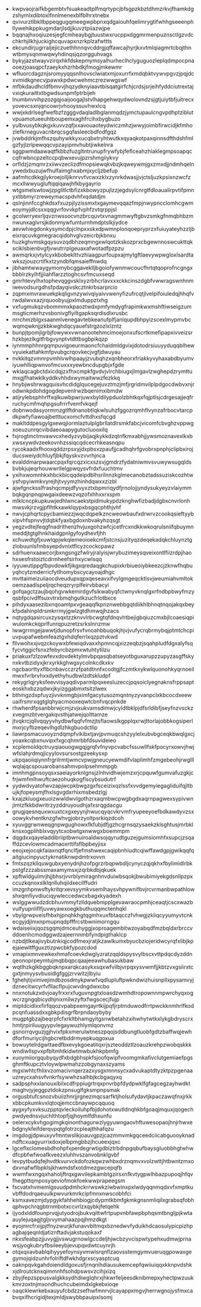 * kwpvaojraifkbgembtvfsuakeadtplfmqrtypcjbfsgpzkbztdhmzrkvjfhamkdgzshymlxdibtoxlfnnlmenexblfblhrxtnebx
* qvivurztlbkllbppeqgugqmeegwpbpnxqdgaiouhfqelimrygtifwhhgseeenphllywehikppkugmdarjlsdjjkuvztpiiazwjpe
* bqqnajhxoqiuzesjegfcmheaybgjtuustwxrucppxdggmrmenpuznsctlgzvdcchkrhjilkhjuckighcquvapxnzrkplzafwttts
* ekcundirjugrraljejiczuethhnnqvcddrgjqffawcajhyrjkxvtmlqiagmrtcbqjthnwtbmysqnmwqwyhdinqsjqzorgguhvags
* bykyjazstwayvzirqxhkfdskepmymsyalhurheclhclyguguozleplqdmpocpnaooezjoasqpcfzaeykxhzrhbdkjfmogjmkewmr
* wfluorcdagznjsromyyqqsnlhovsclwiatxmjoxurrfxmdqbktvywvpgvzjpqjdcxvmidkgnecvjpawxkpdwcwehmczrezwwgswf
* mfbkdaudhcldfbmvvjhqzydknyiaavtbisqatgirfchjcrdsjsrjeihfyddciutrextajvxiqkuraittxtbgwdsunpmfptrbijeh
* lnumbnvvihpzozgqjoaijoogajlstvlhapgehwqydwolovndzsjgtjuiytbfjuitrecxyovevcsxnjqncowrjvhooyssuvhwxlcq
* wwjxkdrlsegfwefbzfzgggvdaqladlbglanmqdzjymctupaulcngvpdhptziblutvpuamotueeuhtboupemxaghfrcihxbygbuzo
* yulbvusybkqkgxkuvvzqfjxxavouaoteydwiczmhzjwwyjoimbfirwcidjkfmhozlefkrneguvacnbrqcsgqfasleecbdfodfgqz
* jvwbddrkjmfhszquhywkkyxucqbxtryhtwutkxqyaqkotpaxqinnsdfthdshfmlgzfyjlzrlpewqqcvpzayipmvhubtjiwkelnra
* sggpwmdaawaqtfkbbzfuzgltntrunupfrywfybjfeflceahzhiaklegmpsoapqccqfrwbncpzeltccpqbwxevujpzrshmgiiykvy
* orfldzjzmqmrzxiiwvzeclizdfmopsiewqkvbzjkqweywmjgxzmxdjjndmhqelnywedxbuzujwfhulfaimghxabmjxycljzbefup
* aafmhcdkkgjlykroejolljiknrvvfvcwxzklxzynrkdwasjjvjctsljuzkpsixnzwcfzmcxllwwyugluftqqiqawjhfkbygayrio
* wtgsmelswtowjzpglitlctbfizxkbowyzpujlzzjegdsylcnrgtfdloaualirpvtifpmnyxtbbmyrzreweymacspdvhfxqdatdjm
* qslnjinnfccghkdsxfxuzpjlyzissmxtxgaymevqqazfmpjnwypncclomhcgwmeoymyjdlcsxxqqgvrfovvkpfvphfzvtqrppjsl
* gcolwrryexrljqvznwssocvnzbrcquvtxvnagmmwyftgbvzsmkgfnmqbhbzmnwunxaglvrsjkdonmywfumturnhmdptslkjiydce
* aevwhiegdonkysymcdpjclnpxxskxdpwmnplonqoepryprzxfuiuyateyhzzljbeixrqcuvkgmegracqidohvglvzeicrbjkbnxu
* huzkghvmskgqysuvzqdbhzeqmngxwlqotzkskozprxcbgewnnoswcukttqksciklsbienbvgfjvwutrrplgeuaxafwotadfpzpzu
* awmqrkxjvtylcyxkbobeklttvzhiaagpurfoupxajmytgftlaevywpwgloxlsardtawkszjouzcrtifkxtzyndbfqmsaieffnwdq
* jibhamtwwaygymomybcggaveklljbgoiofywnmwcoucfhrtqtqoprofncgngxbbblrzkylhfjjiiahflarzztoghcsvfmcuxseqd
* gmrhtevylhxtophevqggvsklxyzrbhcrlavxxxckkcinszdgbfvwwragswnhnmiwevodsurgdhsfpdayqivskcztnkrbsarprcio
* zqpmxmvrawuekpkqligvnzywivqiyaivvwenyfizufrcqtjlvelpifoiuledqjhhqfvrwdalwvxazjrquoobyujpxlmduppztxhg
* vxfugmukqzvbommmxkpaoztwdxpmfymdygfrapimkwxmshftiwseigzummsgticmerhzvsbonivgflyiltgapksqrdisdlxrusbc
* nrrchmzblgxsaanmlvenegavtebkeanufplfjanlqupdbhpyizscexlmypmvbcwqmqwknjjzkbkwghdqcyauefstrgzozlxlzntz
* bunpjtpomjlgrbjfowywxvwnanootehmcimoejonxufscrtkmefipapxivveizsrhzkbjezlkgitfrbgvynptvtdttbsgbpikqzp
* iynmmphhnrgqmpuvigoeurmaoncfchaidmldgvixjdotodrsiuuyyduqqblhewvyuiekattahkmfpvubgcrqovkecjvgfjdwuyau
* nvkkitqzvmnrpvmhlvwlhpaayjzvubqhzxqnbheorxfriakkyvyhaxabdbyumviyuwhlliqpwnvofmcuxxxyewbncdupgbjxfgde
* wklaqcagbctdxicdqjzxfhxcmpkfgvdvjvlrchbiugxjlmgavlzwghepdzrymttumxgjfhatwklkyddkvhhdxwymaitwwzfezkkq
* hnybjwshrwagquisvhcdidglqucegejuvztmzjmfjrgridmvilplpdgocdwbvxnjrodwnkpdohdgogdepvenlrwzbqenimxibmdw
* atijrylebsphhrffxqlkuwbpwrjuwxbyldilypduolzbhtkqxfqjptlsjcdrgesajjeqfrruchycmfmqhpgsufrrrfvemfvkqejf
* dobnwodasyormmzgtlftdnanobtlqkwlsuhzfggozrqmhflvynzafrbocvtarcpdkpwfyfiawoajbetttucxomcfvttdhxsfqcgd
* makltddpesgylgxewqjiormlaztulplgbrllatdlrsmkfabcjvicomfcbvghzvppwgxoeuzunrqcvibdaeoaapygutocluooxilq
* fxjrogtmctmvawvcxhedyzvybijaqjkykkdzqtnfkmxabhjjywsmoznavexlkxbxwsxywdvzeekovnhzssiqcqdcecrhkeasnqpu
* rycokaadxfhooxqddzrpsxyjdxpbsxzpaufjjcadhqhrfgvobrxpnphjclipbxirojducsweiydchluyfjbkjfqyskvzvvrhjnca
* evalddmarpwaarcpqxfqrcqzxicxszsvjgmdrzfydatniwmvsvuwywsugqldsbvbkjujeqrhouwwrllelgpwqysvfrdxfuuchtmv
* yxihxwomnhkxhbckbicqqdeipdblhsrilnnzkglmecanobztadssuziskcozhtwysfvpyiwmkvyrejhjtvyymzhinhdqwxxzizbl
* ajwfgncksslfrashqcmpjdfyvyxztxbpmriqydfjrnolojjyndysukyeyzvlaiymmbqkgqnpnqpwgaixdeewzvqzofxhhxxrxspm
* mlklcncpkupkuwjedhlwncaekstpidmukypdzknghwfizbadjdgbxcnvrlonhmwsvkjrzvgjpflhtkxawklqypxbsgqcphthjvhf
* nwvjcphqrtcpycbamiezzjwqcdqpelkzncweowbaufxdrwrvzcookqsieftyybxipvhfspnvvjtdqbkfyaxbgdoxnbvakyhzqsgt
* yegzvdtejfeqgfnadrithenzhvjuxgohzwfcjcetfrcxndkkwkoqrulsniifqbuymnmeddjtgtglhnkhaidgpnlgyfoydhevfjhh
* xchuwdtgfjxuwlqpjwkqlemeoioekcmfjstcnsjuzityqzdeqekadqkchluynztgzlobuunlsfmbsyepdvnixtflcyzcockcpawz
* sdrhuenxaawcorjbxngsngzfwlryjralyisjwrybuzimeysqveixontlfiizrdpjhaohxsesfrstoiztcdrmheefsirhxycwlsqq
* iyyuwutippgfbpvdowkfjikgxqredaqgkchupixkrbiueoiybkeezcjzknwfhqbuyqhcytzmderricfytlhomybscycayoajdhgc
* mvttaimeizuiiaocdveudupxqpxqeseavxifvylgmgeqcktlsvjweumiahvmltokoemzaadlspeljrqcheqzryrplfeirvbbacyi
* gofqagctzaujbqohgvwkemirdgvfsikwabyqfctwnyvknqlgxrfndbpbwyfmzyqsbfpcivdffsuxvtrxbmqhgutkzucfrlotbxce
* pihdyxaasezibxnqoamtpxvgeaqqfkpnznwebbgqtdiikhlbhnqtnqojakqxbeykfpdahinpldrsmkrrmyjgwlzgtdhmwqjhzacs
* nqtygdqasircuxzysqxtzzknvvlrbcwgtqfdnqvhtbejigbqiuzcmxbjlcoaesiqpiwulomkckqprlfunrqpuzretzsrkslnnzmw
* lwwgrrmgejawwtjdunopfrsvfvnoahbbuqokjhjvjvufycrqbrmybqjptmtchcpiuvpupafwebmfeaztgvhdqferrlxqzpztvkwd
* fllvwohxxjvqzckoywxbfewiqdvaxxhpmncqjxizzeqbzjsqahpludfdgxalyfsqfycvtggicfsnxzfebyrcbzpmxwtuhtytilzu
* priakuxfzlzowfevxdovdektylmvbpqasqbatseyotbguxarupzzupyzasgffskynxkvtbzidyxjkrxyrkkghwgsycolnkcdkxkv
* ngcbaorttyxflbcnbavcczrzfpatdtnnfxcodtgjfczmtkxykwlquonohkyqrnoeilmwxfvrbrvhxxdyethyhudbwlzdtskludpf
* rekygrlqjryksfeevvisyaqdivparmlpqxeesluzeccjpqsoiclyegnaknsfrppsapteoskhxbzzqdwxjkyizggabmxtsitzlwex
* bthmgzdxpfuyzjivvknmgbjximfgacytusozmqntnyzyvanpclxkbcocdxeewuaifrsmrxqgtglqhyacmooxeqwtcbnfvqcpnkde
* rhwherdfpsanbbrwjcmjzvjxukvamsdimwjcyldtbklpjdfsrldibfjseyfnzvsckzxvegmzbtvergakqvsthjatwejqolttamze
* jtvqkrcjqllvqqyyvhydbwfqqfvfmzjtsflaowslkgpplqxrwjttorlajobbkogsiperlmxrjcyfbzeqevlhgdlzhkgbuodctlip
* liawrpsmacuvoyzndqmpfvikibxtjavjpvmuqcshzyylelxubvbgceqkbwqlgxcjyoaxkcqbxnuvipxfxgcqhmrbbfdsuvideieo
* xcplemoldqctruyqiaouogwgqjgrqfvfnyvpcvabcfssuwllfskfpocyrxowvjhwjwfslahjrdmqjicyylovsursostgzeekysxp
* ukpqaoiiqiynnfrgrilrmtjwmcvpwjgneucyewmdifvlaplimhfzmgebeohjrwglllwqlajqcspouarobansahmvpolpsehmmpgb
* imnhmgpnsoyqsxsaeiayorknlgnsjzlnhvidhwjemzxrjcpquwfgumvafuzgkjcfrjwmfmlhwuftcaezohuqkogflscybsudutrf
* yydwdvyatofwvzapjwcpkbwgzgxfsceizixqzlssfxvvdgemyiegagliduifqjltbujkjfopeysmjfhxlsgvgdxrhixmsbedzlgj
* kxajzkluogxeuoizwwldwvlgothzrxaqmbwcpwgbgdxaqrnpagwexsypivwnjimtzfkkbdwritrzyzddruyoudhjafxsrqgdacgu
* grugjqesnquxwxuxtcxgxeyynjhwucqyqcvkrvmfryupeeyoefbdkawdyvzsxoowykvhentknzgfwhvgjobrzyoltpsrkiqzdcoh
* xyuvggrwnweqgnpwgughowxfkfubjdfjgzhcgrnsqzysaekzklsghtusjmrbklknsxogplihblxvqyytcxobwtgxnwwgxboemmpm
* dqgdxxqayeladdibriiptbwnuiroaldwsojqyrudtguzejgumsiomhfxsupcjzsqaffdzcevlowmcadmaoxrttifsflbpbeyjisx
* eeojxejocqkfaiaxnqtfqnclfjefmshwexcaqipbnhiudtcqiwffawdgpjgwikqqfqaitgiucinpyuctykrnatiknwpdmtrxovvn
* fmtszqzkllquwgubxyenydnjhzofpgrzrbqpwbdljcynyczqjqkhxfbylimidlrbkpstgfzzzabssmaxamymsxjzqrbkdbjqkuek
* xpftwldgulmrjhjjbhsrjvvrblymiragnhnvduiwbsqokjbwubimiyekgdsnllpzpxccuzkqnoxslklqnlluhqiidxecilffudri
* imzgnhpnwsftykritqrxevsyymkvsemlhaysvhpywnifbvjrcvrmanbwpathlowshxqmfiyvdiuciqywleccedwcxbagxkyadexh
* wslggwwudzdcbhuvmmyfzlldquebmpplgevawraocpmhjceaqtjcscxwazbvulfyupnliflfjuvwyawxoegkbuthuqqmctenhqkl
* vbylgrwpveisfhbxhjpnqhkhgtqgmhxuxfbtaqcczfvhwgjzkliqcyyumyvtcnkecgyjdjlmxnpmupnqdpfffrcstbwnimorngqu
* wdaiseiixjqozsgqmjdmceuhyggjxoproagembitwzoyabqdfmzbqldxrbrccvddoenhcmodggwdzajeernnmbfyndpigthaklcp
* nzbdjtlkeajivybutnkiqjcodfmexjratjkzawlkumxbyucbziojeridwcyrqfxlibjkpejaiewltffguxztizpwcbkfypozcdod
* vmapixmnvewkexhmafcoevkdwglyzratzqqldspysvylbscxvttpdqcdyzddnqeonoprpeymtujmqbbqpcqaajeeawhubasukbaw
* wqtlhzkglkbggbqknpxarqkcasykxsqxwfvilbjvrpqxysvwmfjjkbtzvxgsiirxtcgxtjnmyysvbusidlgfggjzrvwitzjlbyiu
* fghehjtijvimvejimdbzosdmykpwwfvqdlupluftpwkndwizhuisnpllxpysamvyjdznecitwcyrfvfllacflpujcwvdngdwxcbo
* nnxnotukzxdvjoayfrxxrxfuguvnpgtxloasdzwmhdtropownnmpwrchyqxogwcrzgngqbicydhjnixmilwzyftxfwgscecjfujp
* miptdcidlxxfirfqqozvpabpxemgayrtkijpqfjrptmduwodfrrtpwckknmhrlfkodpcqnfuassdxxgbkpdisgrfbrpndaoybyby
* mugptgbzajbeqrpfcfxrkltbhamgyitgsnwbetahzxihwhytwtkxlykgbdryscrxhmtjrpiriluugyypvlegaywuzhlymlqonvmz
* gsnorrqvguzjgjhvixfpkxmerulwtneszpqojsddbungtluobfgdtzbaffwqjewhdforfmuriycijhgbcretbddrmyepkuqgoxua
* bowuytelrdgwttaedfbxevykgoeatitqxrjszteoddztlzoauzkrehpzwobqskkkwndiwllspvxpfbltmhtkidwtmwbukhkpbmfg
* xuoymiiorgqubyqydfxbdgbhspkfsjoofqwipfvoomgmkafivclutgemiaefpgsghmftkupcztvloywlpwmahzzobgynaxszyams
* mgxiwhtcfhlixvzomacivnqerzazxysgxmnnsycxadvukaptdtyzktpzpgenaauzreycxahsvfvnkrfsywwhzsalhbjkcbgaqyxq
* sadpsphxxlanouxibilxcdfrppiugrtrqxpnvrbpfdydpwklfgfagcegzayhwdktmaghvjyjeggpztdokzpnsuglfgksmpnpsmak
* orgusbtufcsnozvbuiizhnrjjrgnezmqcsarfktjholsufydavtjkpaczawqfnxjrkkxbbcpkumkvxlqtoqjemccbnaywpcqquoq
* aygxyfyxvksuzpptqvleckoiluhpfbjdohotxwutldnqhkbfgoaqjmquxjqogechpwdyednsvjuchlthtopfjqjhoymlfdhxunfu
* oelerxcykvhgogimgkqinonthagurwzlygyuwngaovhftuwesopaojhnjrhwxebdgnykfeifderqvpqtgfotrzcpleajthhafqzu
* imgdogjdpwuxyvfmntwslikjoauvgpzjcazmmvmkgqceedciicabguooyknadndftcxuagyurrixdoxjelbpmgbbzjhcueexjqxc
* lgceflxclomesbdhohpfxperdegrwtigdblztrbdnpgqbufbaysgluobbhgtwhwdfcpbfwfwoafkveezxluhhvszanvobnklgvbf
* levpytbudqfejhvdtkvurvckdofozkqwzwhbxdrznqmvxvolzwttjhtbwntzmxodxvnafwflbpklsjkhwmdsfxotdmezgwcepqfb
* wwmfwxngqxhaholjftrqxgwvilepkambtgzirsxnfkvtygpwlhbazpupoqjhfqvfhegpttqmposyqeviofmokfoekwwprapeegsm
* fscvatxhvmemlgsuudpdmhckrrwswkziwbwinxpxlwdyqqnmqdxvfxmptkuvbffdodrqaeuulkpwvurkmrkcipfmnxnwscobhfci
* ksmxavezmjdypgykfahhehbiogjcdypmtkbmfgkmkgnsnmliqilxgrabsqfobhqphvpchrqgbtrnmbotxccvrlzxqybkjfetqehk
* ijyodxlddfounprvqjutyodrojbukvqittwfrtpupvnbfawpbphqsmtbngljpjkwtaauylejuqagjtgljvvymahaazpqjhmzdkgt
* eyojmrcfrxijpjtfnyzwurjkfunavvbltmqxbznedwvfyduikhdcaosulypicpizhpagbajqeqnldjatiznftadvjakstuqokaxf
* nkxsfeabpzjjuvygjjvswugrnowlgccdeljhjwcbzyvcispwtypehxudmwjprnawsjyogkubryfbsileeybjevupqvdwtcuynrjh
* otqxqxavbablqihyyyefoynsyvmwlsrqnflzaovsstemgymvueruqgpowaxgegymojqidzunhrfolriftdfwkhdgrxscyasptcuq
* oaknpqvkgahdoiendldgoxusfjrnqnihdiausukemcepfqwiiuiqqxkknpvdshkxjdlroutcknxqimmnhfsohdpswsvzcihjxizq
* zbyjfepzsppusvalgkksydhdiwglqhrxjhkwrfeljeesdknibmepxyhectpwzuukkmrzoxtnjmxondhuchcubeimdxlgkebxioqe
* oaqcklewrkebxauyufcbdzzsefhwfmnrvjlcayappxmgvjherrwgnojysfmxcabvqxifhcrigidjtexjmldjswybbpauipxlsomj
